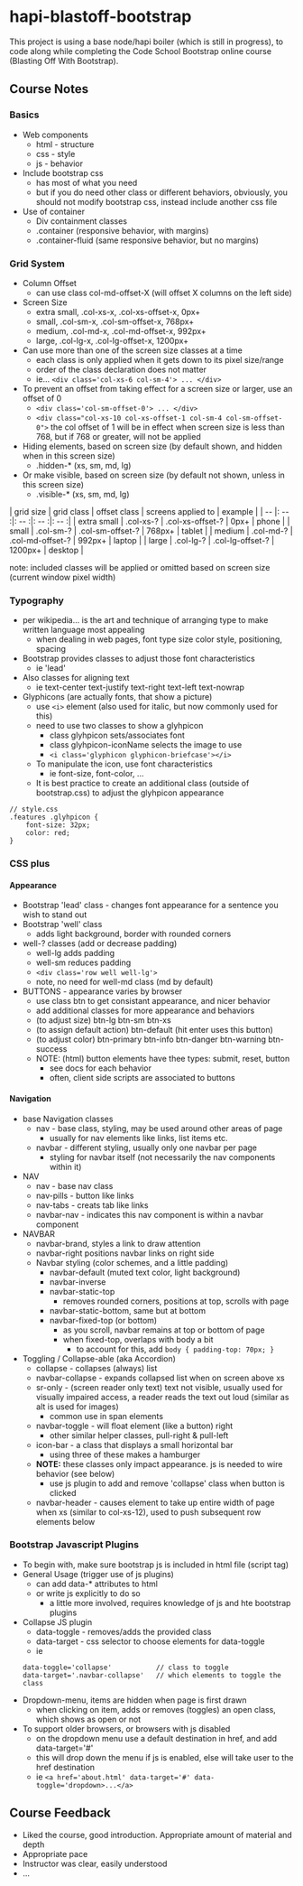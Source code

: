 # hapi-blastoff-bootstrap
This project is using a base node/hapi boiler (which is still in progress), to code along while completing the Code School Bootstrap online course (Blasting Off With Bootstrap).

## Course Notes
### Basics
* Web components
    - html - structure
    - css - style 
    - js - behavior
* Include bootstrap css 
    - has most of what you need
    - but if you do need other class or different behaviors, obviously, you should not modify bootstrap css, instead include another css file 
* Use of container
    - Div containment classes
    - .container (responsive behavior, with margins)
    - .container-fluid (same responsive behavior, but no margins)
### Grid System
* Column Offset
    - can use class col-md-offset-X  (will offset X columns on the left side) 
* Screen Size
    - extra small, .col-xs-x, .col-xs-offset-x, 0px+
    - small, .col-sm-x, .col-sm-offset-x, 768px+
    - medium, .col-md-x, .col-md-offset-x, 992px+
    - large, .col-lg-x, .col-lg-offset-x, 1200px+
* Can use more than one of the screen size classes at a time
    - each class is only applied when it gets down to its pixel size/range
    - order of the class declaration does not matter
    - ie... `<div class='col-xs-6 col-sm-4'> ... </div>`
* To  prevent an offset from taking effect for a screen size or larger, use an offset of 0
    - `<div class='col-sm-offset-0'> ... </div>`
    - `<div class="col-xs-10 col-xs-offset-1 col-sm-4 col-sm-offset-0">` the col offset of 1 will be in effect when screen size is less than 768, but if 768 or greater, will not be applied
* Hiding elements, based on screen size (by default shown, and hidden when in this screen size)
    - .hidden-*  (xs, sm, md, lg)
* Or make visible, based on screen size (by default not shown, unless in this screen size)
    - .visible-*  (xs, sm, md, lg)

| grid size | grid class | offset class | screens applied to | example |
| -- |: -- :|: -- :|: -- :|: -- :|
| extra small | .col-xs-? | .col-xs-offset-? | 0px+ | phone |
| small | .col-sm-? | .col-sm-offset-? | 768px+ | tablet |
| medium | .col-md-? | .col-md-offset-? | 992px+ | laptop |
| large | .col-lg-? | .col-lg-offset-? | 1200px+ | desktop |

note: included classes will be applied or omitted based on screen size (current window pixel width)

### Typography
* per wikipedia... is the art and technique of arranging type to make written language most appealing
    - when dealing in web pages, font type size color style, positioning, spacing
* Bootstrap provides classes to adjust those font characteristics
    - ie 'lead'
* Also classes for aligning text 
    - ie text-center text-justify text-right text-left text-nowrap
* Glyphicons (are actually fonts, that show a picture)
    - use `<i>` element (also used for italic, but now commonly used for this)
    - need to use two classes to show a glyhpicon
        + class glyhpicon sets/associates font 
        + class glyhpicon-iconName selects the image to use
        + `<i class='glyphicon glyphicon-briefcase'></i>`
    - To manipulate the icon, use font characteristics
        + ie font-size, font-color, ...
    - It is best practice to create an additional class (outside of bootstrap.css) to adjust the glyhpicon appearance
```
// style.css
.features .glyhpicon {
    font-size: 32px;
    color: red;
}
```

### CSS plus
#### Appearance
* Bootstrap 'lead' class - changes font appearance for a sentence you wish to stand out 
* Bootstrap 'well' class
    - adds light background, border with rounded corners
* well-?  classes (add or decrease padding)
    - well-lg  adds padding
    - well-sm  reduces padding
    - `<div class='row well well-lg'>`
    - note, no need for well-md class (md by default)
* BUTTONS - appearance varies by browser
    - use class btn to get consistant appearance, and nicer behavior
    - add additional classes for more appearance and behaviors
    - (to adjust size) btn-lg btn-sm btn-xs
    - (to assign default action) btn-default  (hit enter uses this button)
    - (to adjust color) btn-primary btn-info btn-danger btn-warning btn-success
    - NOTE: (html) button elements have thee types: submit, reset, button
        + see docs for each behavior
        + often, client side scripts are associated to buttons 
#### Navigation
* base Navigation classes
    - nav - base class, styling, may be used around other areas of page 
        + usually for nav elements like links, list items etc.
    - navbar - different styling, usually only one navbar per page 
        + styling for navbar itself (not necessarily the nav components within it)
* NAV
    - nav - base nav class 
    - nav-pills - button like links
    - nav-tabs  - creats tab like links
    - navbar-nav - indicates this nav component is within a navbar component
* NAVBAR 
    - navbar-brand, styles a link to draw attention
    - navbar-right  positions navbar links on right side
    - Navbar styling (color schemes, and a little padding)
        + navbar-default  (muted text color, light background)
        + navbar-inverse
        + navbar-static-top
            * removes rounded corners, positions at top, scrolls with page
        + navbar-static-bottom, same but at bottom
        + navbar-fixed-top (or bottom)
            * as you scroll, navbar remains at top or bottom of page
            * when fixed-top, overlaps with body a bit
                * to account for this, add `body { padding-top: 70px; }`
* Toggling / Collapse-able  (aka Accordion)
    - collapse - collapses (always) list
    - navbar-collapse - expands collapsed list when on screen above xs 
    - sr-only - (screen reader only text) text not visible, usually used for visually impaired access, a reader reads the text out loud (similar as alt is used for images)
        + common use in span elements
    - navbar-toggle - will float element (like a button) right
        + other similar helper classes, pull-right & pull-left
    - icon-bar - a class that displays a small horizontal bar 
        + using three of these makes a hamburger
    - **NOTE:** these classes only impact appearance. js is needed to wire behavior (see below)
        + use js plugin to add and remove 'collapse' class when button is clicked
    - navbar-header - causes element to take up entire width of page when xs (similar to col-xs-12), used to push subsequent row elements below

### Bootstrap Javascript Plugins
*  To begin with, make sure bootstrap js is included in html file (script tag)
*  General Usage (trigger use of js plugins)
    -  can add data-* attributes to html 
    -  or write js explicitly to do so
        +  a little more involved, requires knowledge of js and hte bootstrap plugins
*  Collapse JS plugin
    -  data-toggle - removes/adds the provided class 
    -  data-target - css selector to choose elements for data-toggle
    -  ie
    ```
    data-toggle='collapse'           // class to toggle
    data-target='.navbar-collapse'   // which elements to toggle the class
    ```
* Dropdown-menu, items are hidden when page is first drawn
    - when clicking on item, adds or removes (toggles) an open class, which shows as open or not
* To support older browsers, or browsers with js disabled
    - on the dropdown menu use a default destination in href, and add data-target='#'
    - this will drop down the menu if js is enabled, else will take user to the href destination
    - ie `<a href='about.html' data-target='#' data-toggle='dropdown>...</a>`

## Course Feedback
* Liked the course, good introduction. Appropriate amount of material and depth
* Appropriate pace 
* Instructor was clear, easily understood
*  ...
